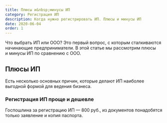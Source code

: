 ```yaml
---
title: Плюсы и&nbsp;минусы ИП
category: Регистрация ИП
description: Когда нужно регистрировать ИП. Плюсы и минусы ИП
date: 2020-06-04
order: 1
---
```


Что выбрать ИП или&nbsp;ООО? Это первый вопрос, с&nbsp;которым сталкиваются начинающие предприниматели. В&nbsp;этой статье мы&nbsp;рассмотрим плюсы и&nbsp;минусы&nbsp;ИП по&nbsp;сравнению с&nbsp;ООО.

## Плюсы ИП

Есть несколько основных причин, которые делают ИП наиболее выгодной формой для&nbsp;ведения бизнеса.

### Регистрация ИП проще и&nbsp;дешевле

Госпошлина за&nbsp;регистрацию ИП&nbsp;&mdash; 800&nbsp;руб., из&nbsp;документов понадобятся только заявление и&nbsp;копия паспорта.

<Alert message="С&nbsp;2019&nbsp;года отменили госпошлину за&nbsp;подачу документов на&nbsp;регистрацию&nbsp;ИП в&nbsp;электронном виде." type="warning" />
